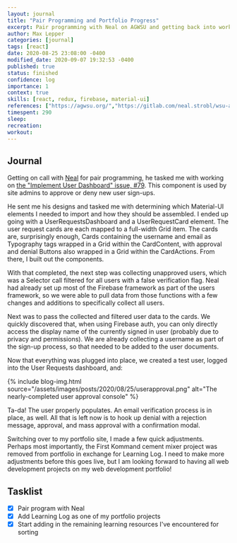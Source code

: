 ```yaml
---
layout: journal
title: "Pair Programming and Portfolio Progress"
excerpt: Pair programming with Neal on AGWSU and getting back into working on my portfolio.
author: Max Lepper
categories: [journal]
tags: [react]
date: 2020-08-25 23:08:00 -0400
modified_date: 2020-09-07 19:32:53 -0400
published: true
status: finished
confidence: log
importance: 1
context: true
skills: [react, redux, firebase, material-ui]
references: ["https://agwsu.org/","https://gitlab.com/neal.strobl/wsu-adventurers-guild/","https://gitlab.com/neal.strobl/wsu-adventurers-guild/-/issues/79"]
timespent: 290
sleep:
recreation:
workout:
---
```


## Journal

Getting on call with [Neal](https://gitlab.com/neal.strobl) for pair programming, he tasked me with working on [the "Implement User Dashboard" issue, #79]({{page.references[2]}}). This component is used by site admins to approve or deny new user sign-ups.

He sent me his designs and tasked me with determining which Material-UI elements I needed to import and how they should be assembled. I ended up going with a UserRequestsDashboard and a UserRequestCard element. The user request cards are each mapped to a full-width Grid item. The cards are, surprisingly enough, Cards containing the username and email as Typography tags wrapped in a Grid within the CardContent, with approval and denial Buttons also wrapped in a Grid within the CardActions. From there, I built out the components.

With that completed, the next step was collecting unapproved users, which was a Selector call filtered for all users with a false verification flag. Neal had already set up most of the Firebase framework as part of the users framework, so we were able to pull data from those functions with a few changes and additions to specifically collect all users.

Next was to pass the collected and filtered user data to the cards. We quickly discovered that, when using Firebase auth, you can only directly access the display name of the currently signed in user (probably due to privacy and permissions). We are already collecting a username as part of the sign-up process, so that needed to be added to the user documents.

Now that everything was plugged into place, we created a test user, logged into the User Requests dashboard, and:

{% include blog-img.html source="/assets/images/posts/2020/08/25/userapproval.png" alt="The nearly-completed user approval console" %}

Ta-da! The user properly populates. An email verification process is in place, as well. All that is left now is to hook up denial with a rejection message, approval, and mass approval with a confirmation modal.

Switching over to my portfolio site, I made a few quick adjustments. Perhaps most importantly, the First Kommand cement mixer project was removed from portfolio in exchange for Learning Log. I need to make more adjustments before this goes live, but I am looking forward to having all web development projects on my web development portfolio!

## Tasklist

- [x] Pair program with Neal
- [x] Add Learning Log as one of my portfolio projects
- [x] Start adding in the remaining learning resources I've encountered for sorting